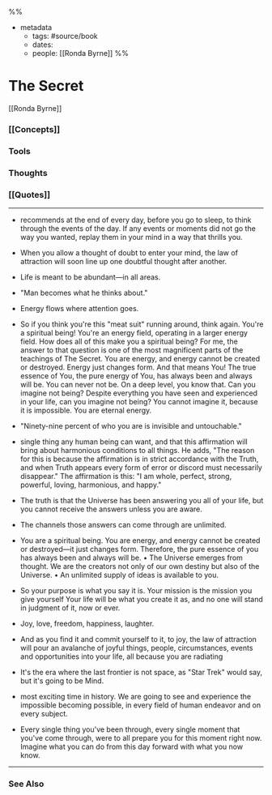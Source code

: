 %%
- metadata
	- tags: #source/book
	- dates: 
	- people: [[Ronda Byrne]]
%%

# The Secret 
[[Ronda Byrne]]

### [[Concepts]]

### Tools

### Thoughts

### [[Quotes]]
---

- recommends at the end of every day, before you go to sleep, to think through the events of the day. If any events or moments did not go the way you wanted, replay them in your mind in a way that thrills you.

- When you allow a thought of doubt to enter your mind, the law of attraction will soon line up one doubtful thought after another.

- Life is meant to be abundant—in all areas.

- "Man becomes what he thinks about."

- Energy flows where attention goes.

- So if you think you're this "meat suit" running around, think again. You're a spiritual being! You're an energy field, operating in a larger energy field. How does all of this make you a spiritual being? For me, the answer to that question is one of the most magnificent parts of the teachings of The Secret. You are energy, and energy cannot be created or destroyed. Energy just changes form. And that means You! The true essence of You, the pure energy of You, has always been and always will be. You can never not be. On a deep level, you know that. Can you imagine not being? Despite everything you have seen and experienced in your life, can you imagine not being? You cannot imagine it, because it is impossible. You are eternal energy.

- "Ninety-nine percent of who you are is invisible and untouchable."

- single thing any human being can want, and that this affirmation will bring about harmonious conditions to all things. He adds, "The reason for this is because the affirmation is in strict accordance with the Truth, and when Truth appears every form of error or discord must necessarily disappear." The affirmation is this: "I am whole, perfect, strong, powerful, loving, harmonious, and happy."

- The truth is that the Universe has been answering you all of your life, but you cannot receive the answers unless you are aware.

- The channels those answers can come through are unlimited.

- You are a spiritual being. You are energy, and energy cannot be created or destroyed—it just changes form. Therefore, the pure essence of you has always been and always will be. • The Universe emerges from thought. We are the creators not only of our own destiny but also of the Universe. • An unlimited supply of ideas is available to you.

- So your purpose is what you say it is. Your mission is the mission you give yourself Your life will be what you create it as, and no one will stand in judgment of it, now or ever.

- Joy, love, freedom, happiness, laughter.

- And as you find it and commit yourself to it, to joy, the law of attraction will pour an avalanche of joyful things, people, circumstances, events and opportunities into your life, all because you are radiating

- It's the era where the last frontier is not space, as "Star Trek" would say, but it's going to be Mind.

- most exciting time in history. We are going to see and experience the impossible becoming possible, in every field of human endeavor and on every subject.

- Every single thing you've been through, every single moment that you've come through, were to all prepare you for this moment right now. Imagine what you can do from this day forward with what you now know.


----
### See Also